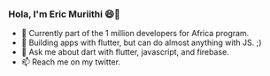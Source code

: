 ### Hola, I'm Eric Muriithi 😄👋

- 🔭 Currently part of the 1 million developers for Africa program.
- 🌱 Building apps with flutter, but can do almost anything with JS. ;)
- 💬 Ask me about dart with flutter, javascript, and firebase.
- 📫 Reach me on my twitter.



